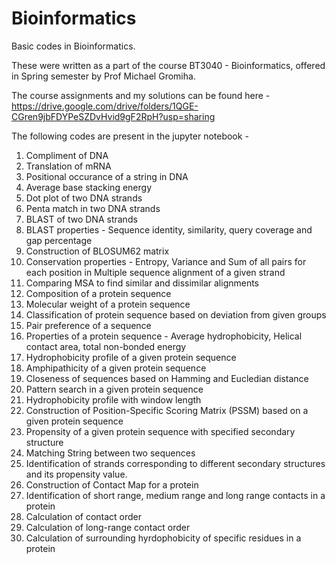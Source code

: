 # Bioinformatics
Basic codes in Bioinformatics. 

These were written as a part of the course BT3040 - Bioinformatics, offered in Spring semester by Prof Michael Gromiha.

The course assignments and my solutions can be found here - https://drive.google.com/drive/folders/1QGE-CGren9jbFDYPeSZDvHvid9gF2RpH?usp=sharing

The following codes are present in the jupyter notebook -

1. Compliment of DNA
2. Translation of mRNA
3. Positional occurance of a string in DNA
4. Average base stacking energy
5. Dot plot of two DNA strands
6. Penta match in two DNA strands
7. BLAST of two DNA strands
8. BLAST properties - Sequence identity, similarity, query coverage and gap percentage
9. Construction of BLOSUM62 matrix
10. Conservation properties - Entropy, Variance and Sum of all pairs for each position in Multiple sequence alignment of a given strand
11. Comparing MSA to find similar and dissimilar alignments
12. Composition of a protein sequence
13. Molecular weight of a protein sequence
14. Classification of protein sequence based on deviation from given groups
15. Pair preference of a sequence
16. Properties of a protein sequence - Average hydrophobicity, Helical contact area, total non-bonded energy
17. Hydrophobicity profile of a given protein sequence
18. Amphipathicity of a given protein sequence
19. Closeness of sequences based on Hamming and Eucledian distance
20. Pattern search in a given protein sequence
21. Hydrophobicity profile with window length
22. Construction of Position-Specific Scoring Matrix (PSSM) based on a given protein sequence
23. Propensity of a given protein sequence with specified secondary structure
24. Matching String between two sequences
25. Identification of strands corresponding to different secondary structures and its propensity value.
26. Construction of Contact Map for a protein
27. Identification of short range, medium range and long range contacts in a protein
28. Calculation of contact order 
29. Calculation of long-range contact order 
30. Calculation of surrounding hyrdophobicity of specific residues in a protein
